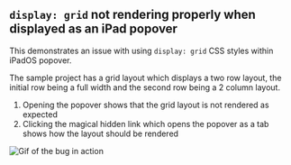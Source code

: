 ## `display: grid` not rendering properly when displayed as an iPad popover

This demonstrates an issue with using `display: grid` CSS styles within iPadOS popover.

The sample project has a grid layout which displays a two row layout, the initial row being a full width and the second row being a 2 column layout.

1. Opening the popover shows that the grid layout is not rendered as expected
1. Clicking the magical hidden link which opens the popover as a tab shows how the layout should be rendered

![Gif of the bug in action](./sample.gif)
